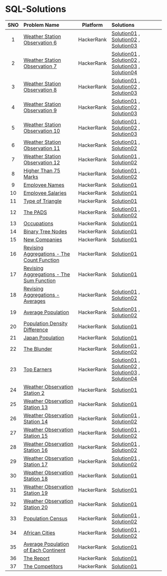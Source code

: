 # SQL-Solutions

|SNO| Problem Name | Platform | Solutions |
| :---: | :--- | :---: | :--- |
|1| [Weather Station Observation 6](https://www.hackerrank.com/challenges/weather-observation-station-6/problem?isFullScreen=true) | HackerRank | [Solution01](https://github.com/TShreyanshi/SQL-Solutions/blob/main/HackerRank/1.%20Weather%20Observation%20Station/Solution01.md) , [Solution02](https://github.com/TShreyanshi/SQL-Solutions/blob/main/HackerRank/1.%20Weather%20Observation%20Station/Solution02.md) , [Solution03](https://github.com/TShreyanshi/SQL-Solutions/blob/main/HackerRank/1.%20Weather%20Observation%20Station/Solution03.md) |  
|2| [Weather Station Observation 7](https://www.hackerrank.com/challenges/weather-observation-station-7/problem?isFullScreen=true) | HackerRank| [Solution01](https://github.com/TShreyanshi/SQL-Solutions/blob/main/HackerRank/2.%20Weather%20Observation%20Station%207/Solution01.md) , [Solution02](https://github.com/TShreyanshi/SQL-Solutions/blob/main/HackerRank/2.%20Weather%20Observation%20Station%207/Solution02.md) , [Solution03](https://github.com/TShreyanshi/SQL-Solutions/blob/main/HackerRank/2.%20Weather%20Observation%20Station%207/Solution03.md) , [Solution04](https://github.com/TShreyanshi/SQL-Solutions/blob/main/HackerRank/2.%20Weather%20Observation%20Station%207/Solution04.md) |
|3| [Weather Station Observation 8](https://www.hackerrank.com/challenges/weather-observation-station-8/problem?isFullScreen=true) | HackerRank| [Solution01](https://github.com/TShreyanshi/SQL-Solutions/blob/main/HackerRank/3.%20Weather%20Observation%20Station%208/Solution01.md) , [Solution02](https://github.com/TShreyanshi/SQL-Solutions/blob/main/HackerRank/3.%20Weather%20Observation%20Station%208/Solution02.md) , [Solution03](https://github.com/TShreyanshi/SQL-Solutions/blob/main/HackerRank/3.%20Weather%20Observation%20Station%208/Solution03.md) |
|4| [Weather Station Observation 9](https://www.hackerrank.com/challenges/weather-observation-station-9/problem?isFullScreen=true) | HackerRank| [Solution01](https://github.com/TShreyanshi/SQL-Solutions/blob/main/HackerRank/4.%20Weather%20Observation%20Station%209/Solution01.md) , [Solution02](https://github.com/TShreyanshi/SQL-Solutions/blob/main/HackerRank/4.%20Weather%20Observation%20Station%209/Solution02.md) , [Solution03](https://github.com/TShreyanshi/SQL-Solutions/blob/main/HackerRank/4.%20Weather%20Observation%20Station%209/Solution03.md) |
|5| [Weather Station Observation 10](https://www.hackerrank.com/challenges/weather-observation-station-10/problem?isFullScreen=true) | HackerRank| [Solution01](https://github.com/TShreyanshi/SQL-Solutions/blob/main/HackerRank/5.%20Weather%20Observation%20Station%2010/Solution01.md) , [Solution02](https://github.com/TShreyanshi/SQL-Solutions/blob/main/HackerRank/5.%20Weather%20Observation%20Station%2010/Solution02.md) , [Solution03](https://github.com/TShreyanshi/SQL-Solutions/blob/main/HackerRank/5.%20Weather%20Observation%20Station%2010/Solution03.md) |
|6| [Weather Station Observation 11](https://www.hackerrank.com/challenges/weather-observation-station-11/problem?isFullScreen=true) | HackerRank| [Solution01](https://github.com/TShreyanshi/SQL-Solutions/blob/main/HackerRank/6.%20Weather%20Observation%20Station%2011/Solution01.md) , [Solution02](https://github.com/TShreyanshi/SQL-Solutions/blob/main/HackerRank/6.%20Weather%20Observation%20Station%2011/Solution02.md) |
|7| [Weather Station Observation 12](https://www.hackerrank.com/challenges/weather-observation-station-12/problem?isFullScreen=true) | HackerRank| [Solution01](https://github.com/TShreyanshi/SQL-Solutions/blob/main/HackerRank/12.%20Weather%20Observation%20Station%2012/Solution01.md) , [Solution02](https://github.com/TShreyanshi/SQL-Solutions/blob/main/HackerRank/12.%20Weather%20Observation%20Station%2012/Solution02.md) |
|8| [Higher Than 75 Marks](https://www.hackerrank.com/challenges/more-than-75-marks/problem?isFullScreen=true) | HackerRank| [Solution01](https://github.com/TShreyanshi/SQL-Solutions/blob/main/HackerRank/7.%20Higher%20Than%2075%20Marks/Solution01.md) , [Solution02](https://github.com/TShreyanshi/SQL-Solutions/blob/main/HackerRank/7.%20Higher%20Than%2075%20Marks/Solution02.md) |
|9| [Employee Names](https://www.hackerrank.com/challenges/name-of-employees/problem?isFullScreen=true) | HackerRank| [Solution01](https://github.com/TShreyanshi/SQL-Solutions/blob/main/HackerRank/8.%20Employee%20Names/Solution01.md) |
|10| [Employee Salaries](https://www.hackerrank.com/challenges/salary-of-employees/problem?isFullScreen=true) | HackerRank| [Solution01](https://github.com/TShreyanshi/SQL-Solutions/tree/main/HackerRank/9.%20Employee%20Salaries) |
|11| [Type of Triangle](https://www.hackerrank.com/challenges/what-type-of-triangle/problem?isFullScreen=true) | HackerRank| [Solution01](https://github.com/TShreyanshi/SQL-Solutions/blob/main/HackerRank/10.%20Type%20of%20Triangle/Solution01.md) |
|12| [The PADS](https://www.hackerrank.com/challenges/the-pads/problem?isFullScreen=true) | HackerRank| [Solution01](https://github.com/TShreyanshi/SQL-Solutions/blob/main/HackerRank/11.%20The%20PADS/Solution01.md) , [Solution02](https://github.com/TShreyanshi/SQL-Solutions/blob/main/HackerRank/11.%20The%20PADS/Solution02.md) |
|13| [Occupations](https://www.hackerrank.com/challenges/occupations/problem?isFullScreen=true) | HackerRank| [Solution01](https://github.com/TShreyanshi/SQL-Solutions/blob/main/HackerRank/13.%20Occupations/Solution01.md) |
|14| [Binary Tree Nodes](https://www.hackerrank.com/challenges/binary-search-tree-1/problem?isFullScreen=true) | HackerRank| [Solution01](https://github.com/TShreyanshi/SQL-Solutions/blob/main/HackerRank/14.%20Binary%20Tree%20Nodes/Solution01.md) |
|15| [New Companies](https://www.hackerrank.com/challenges/the-company/problem?isFullScreen=true) | HackerRank| [Solution01](https://github.com/TShreyanshi/SQL-Solutions/blob/main/HackerRank/15.%20New%20Companies/Solution01.md) |
|16| [Revising Aggregations - The Count Function](https://www.hackerrank.com/challenges/revising-aggregations-the-count-function/problem?isFullScreen=true) | HackerRank| [Solution01](https://github.com/TShreyanshi/SQL-Solutions/blob/main/HackerRank/16.%20Revising%20Aggregations/Solution01.md) |
|17| [Revising Aggregations - The Sum Function](https://www.hackerrank.com/challenges/revising-aggregations-sum?isFullScreen=true) | HackerRank | [Solution01](https://github.com/TShreyanshi/SQL-Solutions/tree/main/HackerRank/17.%20%20Revising%20Aggregations%20-%20The%20Sum%20Function) |
|18| [Revising Aggregations - Averages](https://www.hackerrank.com/challenges/revising-aggregations-the-average-function/problem?isFullScreen=true) | HackerRank | [Solution01](https://github.com/TShreyanshi/SQL-Solutions/blob/main/HackerRank/18.%20%20Revising%20Aggregations%20-%20Averages/Solution01.md) , [Solution02](https://github.com/TShreyanshi/SQL-Solutions/blob/main/HackerRank/18.%20%20Revising%20Aggregations%20-%20Averages/Solution02.md) |
|19| [Average Population](https://www.hackerrank.com/challenges/average-population/problem?isFullScreen=true) | HackerRank | [Solution01](https://github.com/TShreyanshi/SQL-Solutions/blob/main/HackerRank/19.%20Average%20Population/Solution01.md) , [Solution02](https://github.com/TShreyanshi/SQL-Solutions/blob/main/HackerRank/19.%20Average%20Population/Solution02.md) |
|20| [Population Density Difference](https://www.hackerrank.com/challenges/population-density-difference/problem?isFullScreen=true) | HackerRank | [Solution01](https://github.com/TShreyanshi/SQL-Solutions/blob/main/HackerRank/20.%20Population%20Density%20Difference/Solution01.md) |
|21| [Japan Population](https://www.hackerrank.com/challenges/japan-population/problem?isFullScreen=true) | HackerRank | [Solution01](https://github.com/TShreyanshi/SQL-Solutions/blob/main/HackerRank/21.%20Japan%20Population/Solution01.md) |
|22| [The Blunder](https://www.hackerrank.com/challenges/the-blunder/problem?isFullScreen=true) | HackerRank | [Solution01](https://github.com/TShreyanshi/SQL-Solutions/blob/main/HackerRank/22.%20The%20Blunder/Solution01.md) , [Solution02](https://github.com/TShreyanshi/SQL-Solutions/blob/main/HackerRank/22.%20The%20Blunder/Solution02.md) |
|23| [Top Earners](https://www.hackerrank.com/challenges/earnings-of-employees/problem?isFullScreen=true) | HackerRank| [Solution01](https://github.com/TShreyanshi/SQL-Solutions/blob/main/HackerRank/23.%20Top%20Earners/Solution01.md) , [Solution02](https://github.com/TShreyanshi/SQL-Solutions/blob/main/HackerRank/23.%20Top%20Earners/Solution02.md) , [Solution03](https://github.com/TShreyanshi/SQL-Solutions/blob/main/HackerRank/23.%20Top%20Earners/Solution03.md) , [Solution04](https://github.com/TShreyanshi/SQL-Solutions/blob/main/HackerRank/23.%20Top%20Earners/Solution04.md) |
|24| [Weather Observation Station 2](https://www.hackerrank.com/challenges/weather-observation-station-2/problem?isFullScreen=true) | HackerRank | [Solution01](https://github.com/TShreyanshi/SQL-Solutions/blob/main/HackerRank/24.%20Weather%20Observation%20Station%202/Solution01.md) |
|25| [Weather Observation Station 13](https://www.hackerrank.com/challenges/weather-observation-station-13/problem?isFullScreen=true) | HackerRank | [Solution01](https://github.com/TShreyanshi/SQL-Solutions/blob/main/HackerRank/25.%20Weather%20Observation%20Station%2013/Solution01.md) |
|26| [Weather Observation Station 14](https://www.hackerrank.com/challenges/weather-observation-station-14/problem?isFullScreen=true) | HackerRank | [Solution01](https://github.com/TShreyanshi/SQL-Solutions/blob/main/HackerRank/26.%20Weather%20Observation%20Station%2014/Solution01.md) , [Solution02](https://github.com/TShreyanshi/SQL-Solutions/blob/main/HackerRank/26.%20Weather%20Observation%20Station%2014/Solution02.md) |
|27| [Weather Observation Station 15](https://www.hackerrank.com/challenges/weather-observation-station-15/problem?isFullScreen=true) | HackerRank | [Solution01](https://github.com/TShreyanshi/SQL-Solutions/blob/main/HackerRank/27.%20Weather%20Observation%20Station%2015/Solution01.md) , [Solution02](https://github.com/TShreyanshi/SQL-Solutions/blob/main/HackerRank/27.%20Weather%20Observation%20Station%2015/Solution02.md) |
|28| [Weather Observation Station 16](https://www.hackerrank.com/challenges/weather-observation-station-16/problem?isFullScreen=true) | HackerRank | [Solution01](https://github.com/TShreyanshi/SQL-Solutions/blob/main/HackerRank/28.%20Weather%20Observation%20Station%2016/Solution01.md) , [Solution02](https://github.com/TShreyanshi/SQL-Solutions/blob/main/HackerRank/28.%20Weather%20Observation%20Station%2016/Solution02.md) |
|29| [Weather Observation Station 17](https://www.hackerrank.com/challenges/weather-observation-station-17/problem?isFullScreen=true) | HackerRank | [Solution01](https://github.com/TShreyanshi/SQL-Solutions/blob/main/HackerRank/29.%20Weather%20Observation%20Station%2017/Solution01.md) , [Solution02](https://github.com/TShreyanshi/SQL-Solutions/blob/main/HackerRank/29.%20Weather%20Observation%20Station%2017/Solution02.md) |
|30| [Weather Observation Station 18](https://www.hackerrank.com/challenges/weather-observation-station-18/problem?isFullScreen=true) | HackerRank | [Solution01](https://github.com/TShreyanshi/SQL-Solutions/blob/main/HackerRank/30.%20Weather%20Observation%20Station%2018/Solution01.md) |
|31| [Weather Observation Station 19](https://www.hackerrank.com/challenges/weather-observation-station-19/problem?isFullScreen=true) | HackerRank | [Solution01](https://github.com/TShreyanshi/SQL-Solutions/blob/main/HackerRank/31.%20Weather%20Observation%20Station%2019/Solution01.md) |
|32| [Weather Observation Station 20](https://www.hackerrank.com/challenges/weather-observation-station-20/problem?isFullScreen=true) | HackerRank | [Solution01](https://github.com/TShreyanshi/SQL-Solutions/blob/main/HackerRank/32.%20Weather%20Observation%20Station%2020/Solution01.md) |
|33| [Population Census](https://www.hackerrank.com/challenges/asian-population/problem?isFullScreen=true) | HackerRank | [Solution01](https://github.com/TShreyanshi/SQL-Solutions/blob/main/HackerRank/33.%20Population%20Census/Solution01.md) , [Solution02](https://github.com/TShreyanshi/SQL-Solutions/blob/main/HackerRank/33.%20Population%20Census/Solution02.md) |
|34| [African Cities](https://www.hackerrank.com/challenges/african-cities/problem?isFullScreen=true) | HackerRank | [Solution01](https://github.com/TShreyanshi/SQL-Solutions/blob/main/HackerRank/34.%20African%20Cities/Solution01.md) , [Solution02](https://github.com/TShreyanshi/SQL-Solutions/blob/main/HackerRank/34.%20African%20Cities/Solution02.md) |
|35| [Average Population of Each Continent](https://www.hackerrank.com/challenges/average-population-of-each-continent/problem?isFullScreen=true) | HackerRank | [Solution01](https://github.com/TShreyanshi/SQL-Solutions/blob/main/HackerRank/35.%20Average%20Population%20of%20Each%20Continent/Solution01.md) |
|36| [The Report](https://www.hackerrank.com/challenges/the-report/problem?isFullScreen=true) | HackerRank | [Solution01](https://github.com/TShreyanshi/SQL-Solutions/tree/main/HackerRank/36.%20The%20Report) |
|37| [The Competitors](https://www.hackerrank.com/challenges/full-score/problem?isFullScreen=true) | HackerRank | [Solution01](https://github.com/TShreyanshi/SQL-Solutions/blob/main/HackerRank/37.%20Top%20Competitors/Solution01.md) |
